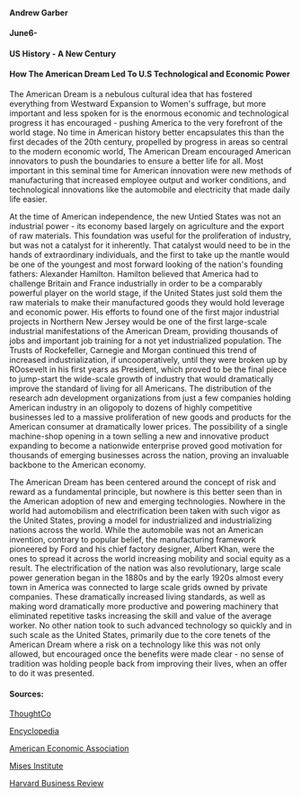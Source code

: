 #### Andrew Garber
#### June6-
#### US History - A New Century
#### How The American Dream Led To U.S Technological and Economic Power


The American Dream is a nebulous cultural idea that has fostered everything from Westward Expansion to Women's suffrage, but more important and less spoken for is the enormous economic and technological progress it has encouraged - pushing America to the very forefront of the world stage. No time in American history better encapsulates this than the first decades of the 20th century, propelled by progress in areas so central to the modern economic world, The American Dream encouraged American innovators to push the boundaries to ensure a better life for all. Most important in this seminal time for American innovation were new methods of manufacturing that increased employee output and worker conditions, and technological innovations like the automobile and electricity that made daily life easier.

At the time of American independence, the new Untied States was not an industrial power - its economy based largely on agriculture and the export of raw materials. This foundation was useful for the proliferation of industry, but was not a catalyst for it inherently. That catalyst would need to be in the hands of extraordinary individuals, and the first to take up the mantle would be one of the youngest and most forward looking of the nation's founding fathers: Alexander Hamilton. Hamilton believed that America had to challenge Britain and France industrially in order to be a comparably powerful player on the world stage, if the United States just sold them the raw materials to make their manufactured goods they would hold leverage and economic power. His efforts to found one of the first major industrial projects in Northern New Jersey would be one of the first large-scale industrial manifestations of the American Dream, providing thousands of jobs and important job training for a not yet industrialized population. The Trusts of Rockefeller, Carnegie and Morgan continued this trend of increased industrialization, if uncooperatively, until they were broken up by ROosevelt in his first years as President, which proved to be the final piece to jump-start the wide-scale growth of industry that would dramatically improve the standard of living for all Americans. The distribution of the research adn development organizations from just a few companies holding American industry in an oligopoly to dozens of highly competitive businesses led to a massive proliferation of new goods and products for the American consumer at dramatically lower prices. The possibility of a single machine-shop opening in a town selling a new and innovative product expanding to become a nationwide enterprise proved good motivation for thousands of emerging businesses across the nation, proving an invaluable backbone to the American economy.

The American Dream has been centered around the concept of risk and reward as a fundamental principle, but nowhere is this better seen than in the American adoption of new and emerging technologies. Nowhere in the world had automobilism and electrification been taken with such vigor as the United States, proving a model for industrialized and industrializing nations across the world. While the automobile was not an American invention, contrary to popular belief, the manufacturing framework pioneered by Ford and his chief factory designer, Albert Khan, were the ones to spread it across the world increasing mobility and social equity as a result. The electrification of the nation was also revolutionary, large scale power generation began in the 1880s and by the early 1920s almost every town in America was connected to large scale grids owned by private companies. These dramatically increased living standards, as well as making word dramatically more productive and powering machinery that eliminated repetitive tasks increasing the skill and value of the average worker. No other nation took to such advanced technology so quickly and in such scale as the United States, primarily due to the core tenets of the American Dream where a risk on a technology like this was not only allowed, but encouraged once the benefits were made clear - no sense of tradition was holding people back from improving their lives, when an offer to do it was presented.

#### Sources:

[ThoughtCo](https://www.thoughtco.com/us-economic-growth-in-the-20th-century-1148146)

[Encyclopedia](https://www.encyclopedia.com/social-sciences/culture-magazines/1900s-business-and-economy-overview)

[American Economic Association](https://www.aeaweb.org/articles?id=10.1257/jep.14.1.95)

[Mises Institute](https://mises.org/library/20th-century-american-economic-history)

[Harvard Business Review](https://hbr.org/2017/03/when-america-was-most-innovative-and-why)

